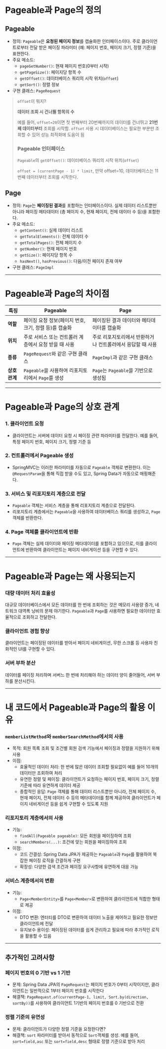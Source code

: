  # Pageable과 Page의 정의
 ## Pageable
- 정의: `Pageable`은 **요청된 페이지 정보**를 캡슐화한 인터페이스이다. 주로 클라이언트로부터 전달 받은 페이징 파라미터
  (예: 페이지 번호, 페이지 크기, 정렬 기준)을 표현한다.
- 주요 메소드:
    - `pageGetNumber()`: 현재 페이지 번호(0부터 시작)
    - `getPageSize()`: 페이지당 항목 수
    - `getOffset()`: 데이터베이스 쿼리의 시작 위치(`offset`)
    - `getSort()`: 정렬 정보
- 구현 클래스: `PageRequest`
> `offset`이 뭐지?
> 
> **데이터 조회 시 건너뛸 항목의 수**
> 
> 예를 들어, `offset=20`이면 첫 번째부터 20번째까지의 데이터를 건너뛰고 **21번째 데이터부터** 조회를 시작함.
>`offset` 사용 시 데이터베이스는 필요한 부분만 조회할 수 있어 성능 최적화에 도움이 됨
> ### Pageable 인터페이스
> `Pageable`의 `getOffset()`: 데이터베이스 쿼리의 시작 위치(`offset`)
> 
> `offset = (currentPage - 1) * limit`, 만약 offset=10, 데이터베이스는 11번째 데이터부터 조회를 시작한다.

## Page
- 정의: `Page`는 **페이징된 결과**를 포함하는 인터페이스이다. 실제 데이터 리스트뿐만 아니라 페이징 메타데이터
  (총 페이지 수, 현재 페이지, 전체 데이터 수 등)을 포함한다.
- 주요 메소드:
    - `getContent()`: 실제 데이터 리스트
    - `getTotalElements()`: 전체 데이터 수
    - `getTotalPages()`: 전체 페이지 수
    - `getNumber()`: 현재 페이지 번호
    - `getSize()`: 페이지당 항목 수
    - `hasNext()`, `hasPrevious()`: 다음/이전 페이지 존재 여부
- 구현 클래스: `PageImpl`
---
# Pageable과 Page의 차이점
| ******특징******     | **Pageable**                                          | **Page**                                              |
|--------------|--------------------------------------------------------|-------------------------------------------------------|
| **역할**     | 페이징 요청 정보(페이지 번호, 크기, 정렬 등)를 캡슐화    | 페이징된 결과 데이터와 메타데이터를 캡슐화             |
| **위치**     | 주로 서비스 또는 컨트롤러 계층에서 요청 받을 때 사용     | 주로 리포지토리에서 반환하거나 컨트롤러에서 응답할 때 사용  |
| **종류**     | `PageRequest`와 같은 구현 클래스                       | `PageImpl`과 같은 구현 클래스                          |
| **상호 관계**| `Pageable`을 사용하여 리포지토리에서 `Page`를 생성      | `Page`는 `Pageable`을 기반으로 생성됨                   |
---
# Pageable과 Page의 상호 관계
### 1. 클라이언트 요청
- 클라이언트는 서버에 데이터 요청 시 페이징 관련 파라미터를 전달한다. 예를 들어, 특정 페이지 번호, 페이지 크기, 정렬 기준 등
### 2. 컨트롤러에서 Pageable 생성
- SpringMVC는 이러한 파라미터를 자동으로 `Pageable` 객체로 변환한다. 이는 `@RequestParam`을 통해 직접 받을 수도 있고, Spring Data가 자동으로 매핑해준다.
### 3. 서비스 및 리포지토리 계층으로 전달
- `Pageable` 객체는 서비스 계층을 통해 리포지토리 계층으로 전달된다.
- 리포지토리 계층에서는 `Pageable`을 사용하여 데이터베이스 쿼리를 생성하고, `Page` 객체를 반환한다.
### 4. Page 객체를 클라이언트에 반환
- `Page` 객체는 실제 데이터와 페이징 메타데이터를 포함하고 있으므로, 이를 클라이언트에 반환하여 클라이언트는 페이지 네비게이션 등을 구현할 수 있다.
---
# Pageable과 Page는 왜 사용되는지
### 대량 데이터 처리 효율성
대규모 데이터베이스에서 모든 데이터를 한 번에 조회하는 것은 메모리 사용량 증가, 네트워크 대역폭 낭비의 문제 야기한다.
`Pageable`과 `Page`를 사용하면 필요한 데이터만 효율적으로 조회하고 전달한다.
### 클라이언트 경험 향상
클라이언트는 페이징된 데이터를 받아서 페이지 네비게이션, 무한 스크롤 등 사용자 친화적인 UI를 구현할 수 있다.
### 서버 부하 분산
데이터를 페이징 처리하며 서버느 한 번에 처리해야 하는 데이터 양이 줄어들어, 서버 부하를 분산시킨다.

---
# 내 코드에서 Pageable과 Page의 활용 이유
### `memberListMethod`와 `memberSearchMethod`에서의 사용
- 목적: 회원 목록 조회 및 조건별 회원 검색 기능에서 페이징과 정렬을 지원하기 위해 사용
- 이점:
    - 효율적인 데이터 처리: 한 번에 많은 데이터 조회할 필요없이 예를 들어 10개의 데이터만 조회하여 처리
    - 유연한 정렬 및 페이징: 클라이언트가 요청하는 페이지 번호, 페이지 크기, 정렬 기준에 따라 유연하게 데이터 제공
    - 종합적인 응답: `Page` 객체를 통해 데이터 리스트뿐만 아니라, 전체 페이지 수, 현재 페이지, 전체 데이터 수 등의 메타데이터를 함께 제공하여 클라이언트가 페
  이지 네비게이션 등을 쉽게 구현할 수 있도록 지원
### 리포지토리 계층에서의 사용
- 기능:
  - `findAll(Pageable pageable)`: 모든 회원을 페이징하여 조회
  - `searchMembers(...)`: 조건에 맞는 회원을 페이징하여 조회
- 이점: 
  - 코드 간결성: Spring Data JPA가 제공하는 `Pageable`과 `Page`를 활용하여 복잡한 페이징 로직을 간결하게 구현
  - 확장성: 다양한 검색 조건과 페이징 요구사항에 유연하게 대응 가능
### 서비스 계층에서의 변환
- 기능:
  - `Page<MemberEntity>`를 `Page<Member>`로 변환하여 클라이언트에 적합한 형태로 제공
- 이점:
  - DTO 변환: 엔터티를 DTO로 변환하여 데이터 노출을 제어하고 필요한 정보만 클라이언트에 전달
  - 유지보수 용이성: 페이징된 데이터를 쉽게 관리하고 필요에 따라 추가적인 로직을 활용할 수 있음
---
## 추가적인 고려사항
### 페이지 번호의 0 기반 vs 1 기반
- 문제: Spring Data JPA의 `PageRequest`는 페이지 번호가 0부터 시작이지만, 클라이언트는 일반적으로 1부터 페이지 번호를 시작한다
- 해결책: `PageRequest.of(currentPage-1, limit, Sort.by(direction, sortBy))`를 사용하여 클라이언트 1기반의 페이지 번호를 0 기반으로 전환
### 정렬 기준의 유연성
- 문제: 클라이언트가 다양한 정렬 기준을 요청한다면?
- 해결책: `sort` 파라미터를 받아서 동적으로 `Sort`객체를 생성. 예를 들어, `sort=field,asc` 또는 `sort=field,desc` 형태로 정렬 기준으로 받아 처리
